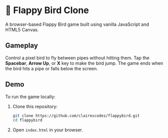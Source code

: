 # 🐥 Flappy Bird Clone

A browser-based Flappy Bird game built using vanilla JavaScript and HTML5 Canvas.

## Gameplay 

Control a pixel bird to fly between pipes without hitting them. Tap the **Spacebar**, **Arrow Up**, or **X** key to make the bird jump. The game ends when the bird hits a pipe or falls below the screen.

## Demo

To run the game locally:

1. Clone this repository:
    ```bash
    git clone https://github.com/clairescodes/flappybird.git
    cd flappybird
    ```

2. Open `index.html` in your browser.

